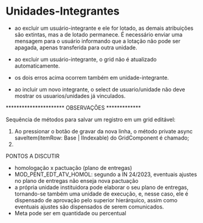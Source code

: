 # Unidades-Integrantes

- ao excluir um usuário-integrante e ele for lotado, as demais atribuições são extintas, mas a de lotado permanece. É necessário enviar uma mensagem para o usuário informando que a lotação não pode ser apagada, apenas transferida para outra unidade.

- ao excluir um usuário-integrante, o grid não é atualizado automaticamente.

- os dois erros acima ocorrem também em unidade-integrante.

- ao incluir um novo integrante, o select de usuario/unidade não deve mostrar os usuarios/unidades já vinculados.

********************** OBSERVAÇÕES *************

Sequência de métodos para salvar um registro em um grid editável:
1. Ao pressionar o botão de gravar da nova linha, o método private async saveItem(itemRow: Base | IIndexable) do GridComponent é chamado;
2. 



PONTOS A DISCUTIR


- homologação x pactuação (plano de entregas)
- MOD_PENT_EDT_ATV_HOMOL: segundo a IN 24/2023, eventuais ajustes no plano de entregas não enseja nova pactuação
- a própria unidade instituidora pode elaborar o seu plano de entregas, tornando-se também uma unidade de execução, e, nesse caso, ele é dispensado de aprovação pelo superior hierárquico, assim como eventuais ajustes são dispensados de serem comunicados.
- Meta pode ser em quantidade ou percentual
